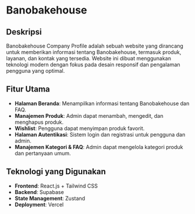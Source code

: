 # **Banobakehouse**

## **Deskripsi**

Banobakehouse Company Profile adalah sebuah website yang dirancang untuk memberikan informasi tentang Banobakehouse, termasuk produk, layanan, dan kontak yang tersedia. Website ini dibuat menggunakan teknologi modern dengan fokus pada desain responsif dan pengalaman pengguna yang optimal.

## **Fitur Utama**

- **Halaman Beranda**: Menampilkan informasi tentang Banobakehouse dan FAQ.
- **Manajemen Produk**: Admin dapat menambah, mengedit, dan menghapus produk.
- **Wishlist**: Pengguna dapat menyimpan produk favorit.
- **Halaman Autentikasi**: Sistem login dan registrasi untuk pengguna dan admin.
- **Manajemen Kategori & FAQ**: Admin dapat mengelola kategori produk dan pertanyaan umum.

## **Teknologi yang Digunakan**

- **Frontend**: React.js + Tailwind CSS
- **Backend**: Supabase
- **State Management**: Zustand
- **Deployment**: Vercel
